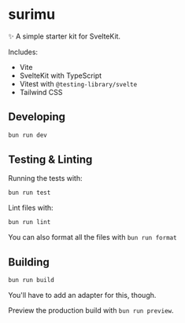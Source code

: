# surimu

✨ A simple starter kit for SvelteKit.

Includes:

- Vite
- SvelteKit with TypeScript
- Vitest with `@testing-library/svelte`
- Tailwind CSS

## Developing

```bash
bun run dev
```

## Testing & Linting

Running the tests with:

```bash
bun run test
```

Lint files with:

```bash
bun run lint
```

You can also format all the files with `bun run format`

## Building

```bash
bun run build
```

You'll have to add an adapter for this, though.

Preview the production build with `bun run preview`.
